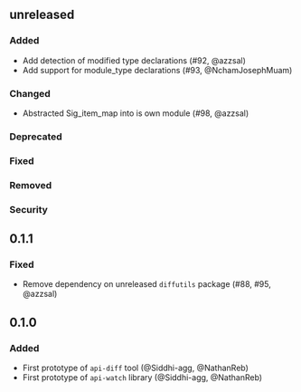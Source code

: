 ## unreleased

### Added

- Add detection of modified type declarations
(#92, @azzsal) 
- Add support for module_type declarations (#93, @NchamJosephMuam)

### Changed

- Abstracted Sig_item_map into is own module (#98, @azzsal)

### Deprecated

### Fixed

### Removed

### Security

## 0.1.1

### Fixed

- Remove dependency on unreleased `diffutils` package
  (#88, #95, @azzsal)

## 0.1.0

### Added

- First prototype of `api-diff` tool (@Siddhi-agg, @NathanReb)
- First prototype of `api-watch` library (@Siddhi-agg, @NathanReb)
